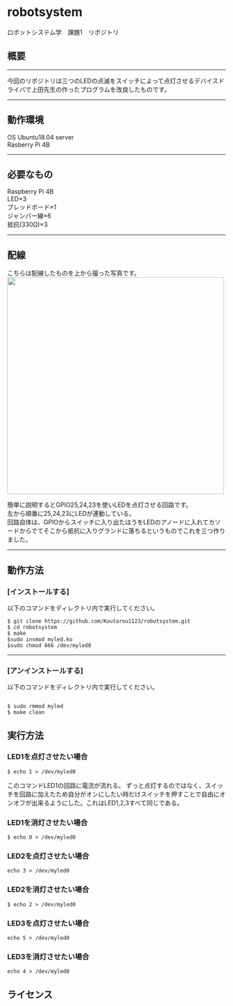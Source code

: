 # robotsystem

ロボットシステム学　課題1　リポジトリ

## 概要
---
今回のリポジトリは三つのLEDの点滅をスイッチによって点灯させるデバイスドライバで上田先生の作ったプログラムを改良したものです。  

---
## 動作環境
OS Ubuntu18.04 server  
Rasberry Pi 4B

---
## 必要なもの
Raspberry Pi 4B  
LED×3  
ブレッドボード×1  
ジャンパー線×6  
抵抗(330Ω)×3  

---
## 配線  
こちらは配線したものを上から撮った写真です。  
<img src="https://user-images.githubusercontent.com/95609545/146216787-3d2c212e-ff85-4998-afb6-1103f94a77ef.jpg" width="500">

簡単に説明するとGPIO25,24,23を使いLEDを点灯させる回路です。  
左から順番に25,24,23にLEDが連動している。  
回路自体は、GPIOからスイッチに入り出たほうをLEDのアノードに入れてカソードからでてそこから抵抗に入りグランドに落ちるというものでこれを三つ作りました。

---
## 動作方法  
### [インストールする]
以下のコマンドをディレクトリ内で実行してください。  
```
$ git clone https://github.com/Koutarou1123/robotsystem.git  
$ cd robotsystem  
$ make  
$sudo insmod myled.ko  
$sudo chmod 666 /dev/myled0  
```
---
### [アンインストールする]  
以下のコマンドをディレクトリ内で実行してください。  
```

$ sudo rmmod myled  
$ make clean  
```
## 実行方法
### LED1を点灯させたい場合
```
$ echo 1 > /dev/myled0
```
このコマンドLED1の回路に電流が流れる。  ずっと点灯するのではなく、スイッチを回路に加えたため自分がオンにしたい時だけスイッチを押すことで自由にオンオフが出来るようにした。これはLED1,2,3すべて同じである。  
### LED1を消灯させたい場合
```
$ echo 0 > /dev/myled0
```

### LED2を点灯させたい場合
```
echo 3 > /dev/myled0
```

### LED2を消灯させたい場合
```
$ echo 2 > /dev/myled0
```

### LED3を点灯させたい場合
```
echo 5 > /dev/myled0
```

###  LED3を消灯させたい場合
```
echo 4 > /dev/myled0
```





## ライセンス

